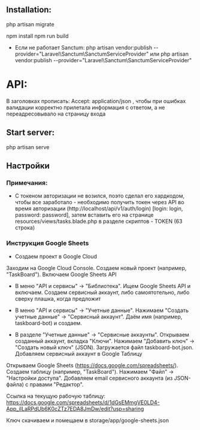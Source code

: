 ## Installation:
php artisan migrate

npm install
npm run build

- Если не работает Sanctum:
php artisan vendor:publish --provider="Laravel\\Sanctum\\SanctumServiceProvider"
или
php artisan vendor:publish --provider="Laravel\Sanctum\SanctumServiceProvider"

# API:
В заголовках прописать: Accept: application/json , чтобы при ошибках валидации корректно прилетала информация с ответом, а не переадресовывало на страницу входа

## Start server:
php artisan serve

## Настройки

### Примечания:
- С токеном авторизации не возился, поэто сделал его хардкодом, чтобы все заработало - необходимо получить токен через API во время авторизации (http://localhost/api/v1/auth/login) [login: login, password: password], затем вставить его на странице resources/views/tasks.blade.php в разделе скриптов - TOKEN (63 строка)


### Инструкция Google Sheets
- Создаем проект в Google Cloud

Заходим на Google Cloud Console.
Создаем новый проект (например, "TaskBoard").
Включаем Google Sheets API

- В меню "API и сервисы" -> "Библиотека".
Ищем Google Sheets API и включаем.
Создаем сервисный аккаунт, либо самоятотельно, либо сверху плашка, когда предложит

- В меню "API и сервисы" -> "Учетные данные".
Нажимаем "Создать учетные данные" -> "Сервисный аккаунт".
Даём имя (например, taskboard-bot) и создаем.

- В разделе "Учетные данные" -> "Сервисные аккаунты".
Открываем созданный аккаунт, вкладка "Ключи".
Нажимаем "Добавить ключ" -> "Создать новый ключ" (JSON).
Загружается файл taskboard-bot.json.
Добавляем сервисный аккаунт в Google Таблицу

Открываем Google Sheets (https://docs.google.com/spreadsheets/).
Создаем таблицу (например, "TaskBoard").
Нажимаем "Файл" -> "Настройки доступа".
Добавляем email сервисного аккаунта (из JSON-файла) с правами "Редактор".

Ссылка на текущую рабочую таблицу: https://docs.google.com/spreadsheets/d/1dGsEMmgVE0LD4-App_iILaRPdUb6K0cZTz7EDA8JmDw/edit?usp=sharing

Ключ скачиваем и помещаем в storage/app/google-sheets.json
